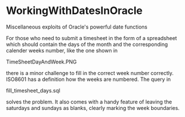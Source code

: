 # WorkingWithDatesInOracle
Miscellaneous exploits of Oracle's powerful date functions

For those who need to submit a timesheet in the form of a spreadsheet which should contain the days of the month and the corresponding calender weeks number, like the one shown in 

TimeSheetDayAndWeek.PNG

there is a minor challenge to fill in the correct week number correctly. ISO8601 has a definition how the weeks are numbered. The query in 

fill_timesheet_days.sql

solves the problem. It also comes with a handy feature of leaving the saturdays and sundays as blanks, clearly marking the week boundaries.


